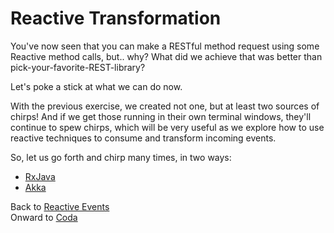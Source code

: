 # Reactive Transformation

You've now seen that you can make a RESTful method request using some Reactive method calls, but.. why? What did we achieve that was better than pick-your-favorite-REST-library?

Let's poke a stick at what we can do now.

With the previous exercise, we created not one, but at least two sources of chirps!  And if we get those running in their own terminal windows, they'll continue to spew chirps, which will be very useful as we explore how to use reactive techniques to consume and transform incoming events.






So, let us go forth and chirp many times, in two ways:

* [RxJava](https://github.com/ebullient/rxjava2-chirper-client#reactive-transformation)
* [Akka]()

Back to [Reactive Events](ReactiveEventSource.md)  
Onward to [Coda](README.md#in-summary)
